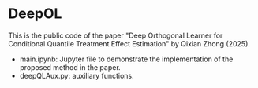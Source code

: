 # DeepOL
This is the public code of the paper "Deep Orthogonal Learner for Conditional Quantile Treatment Effect Estimation" by Qixian Zhong (2025).

- main.ipynb: Jupyter file to demonstrate the implementation of the proposed method in the paper.
- deepQLAux.py: auxiliary functions.
